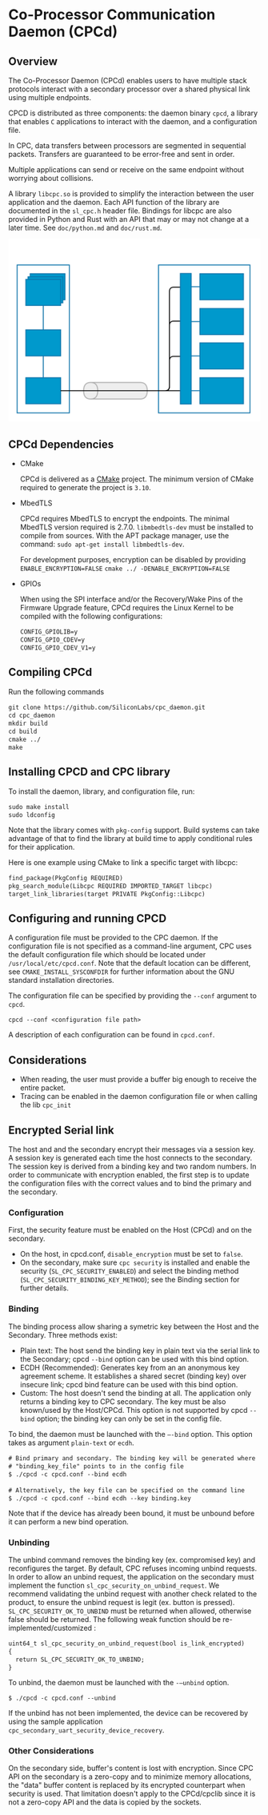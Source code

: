 # Co-Processor Communication Daemon (CPCd)
## Overview
The Co-Processor Daemon (CPCd) enables users to have multiple stack protocols
interact with a secondary processor over a shared physical link using multiple
endpoints.

CPCD is distributed as three components: the daemon binary `cpcd`, a library
that enables `C` applications to interact with the daemon, and a configuration
file.

In CPC, data transfers between processors are segmented in sequential packets.
Transfers are guaranteed to be error-free and sent in order.

Multiple applications can send or receive on the same endpoint without worrying
about collisions.

A library `libcpc.so` is provided to simplify the interaction between the user
application and the daemon. Each API function of the library are documented in
the `sl_cpc.h` header file. Bindings for libcpc are also provided in Python and
Rust with an API that may or may not change at a later time. See `doc/python.md`
and `doc/rust.md`.

![](doc/img/CPC_Diagram.svg "CPCD Diagram")

## CPCd Dependencies
- CMake

  CPCd is delivered as a [CMake](https://cmake.org) project. The minimum version
of CMake required to generate the project is `3.10`.

- MbedTLS

  CPCd requires MbedTLS to encrypt the endpoints. The minimal MbedTLS version
required is 2.7.0. `libmbedtls-dev` must be installed to compile from sources.
With the APT package manager, use the command:
`sudo apt-get install libmbedtls-dev`. 
  
  For development purposes, encryption can be disabled by providing
`ENABLE_ENCRYPTION=FALSE`
`cmake ../ -DENABLE_ENCRYPTION=FALSE`

- GPIOs

  When using the SPI interface and/or the Recovery/Wake Pins of the Firmware Upgrade feature, CPCd requires the Linux Kernel
to be compiled with the following configurations:
  ```
  CONFIG_GPIOLIB=y
  CONFIG_GPIO_CDEV=y
  CONFIG_GPIO_CDEV_V1=y
  ``` 

## Compiling CPCd

Run the following commands

```
git clone https://github.com/SiliconLabs/cpc_daemon.git
cd cpc_daemon
mkdir build
cd build
cmake ../
make
```

## Installing CPCD and CPC library
To install the daemon, library, and configuration file, run:
```
sudo make install
sudo ldconfig
```

Note that the library comes with `pkg-config` support.
Build systems can take advantage of that to find the library at
build time to apply conditional rules for their application.

Here is one example using CMake to link a specific target with libcpc:

```
find_package(PkgConfig REQUIRED)
pkg_search_module(Libcpc REQUIRED IMPORTED_TARGET libcpc)
target_link_libraries(target PRIVATE PkgConfig::Libcpc)
```

## Configuring and running CPCD
A configuration file must be provided to the CPC daemon. If the configuration
file is not specified as a command-line argument, CPC uses the default
configuration file which should be located under `/usr/local/etc/cpcd.conf`.
Note that the default location can be different, see `CMAKE_INSTALL_SYSCONFDIR`
for further information about the GNU standard installation directories.

The configuration file can be specified by providing
the `--conf` argument to `cpcd`.

```
cpcd --conf <configuration file path>
```

A description of each configuration can be found in `cpcd.conf`.

## Considerations
- When reading, the user must provide a buffer big enough to receive the
  entire packet.
- Tracing can be enabled in the daemon configuration file or when calling the
  lib `cpc_init`

## Encrypted Serial link

The host and and the secondary encrypt their messages via a session key.
A session key is generated each time the host connects to the secondary.
The session key is derived from a binding key and two random numbers.
In order to communicate with encryption enabled, the first step is to update
the configuration files with the correct values and to bind the primary
and the secondary.

### Configuration
First, the security feature must be enabled on the Host (CPCd)
and on the secondary.
- On the host, in cpcd.conf, `disable_encryption` must be set to `false`.
- On the secondary, make sure `cpc security` is installed and
  enable the security (`SL_CPC_SECURITY_ENABLED`) and select the binding method
  (`SL_CPC_SECURITY_BINDING_KEY_METHOD`); see the Binding section
  for further details.

### Binding
The binding process allow sharing a symetric key between the Host and
the Secondary. Three methods exist:
- Plain text: The host send the binding key in plain text via the serial link
  to the Secondary; cpcd `--bind` option can be used with this bind option.
- ECDH (Recommended): Generates key from an an anonymous key agreement scheme.
  It establishes a shared secret (binding key) over insecure link;
  cpcd bind feature can be used with this bind option.
- Custom: The host doesn't send the binding at all. The application only returns
  a binding key to CPC secondary. The key must be also known/used by the
  Host/CPCd. This option is not supported by cpcd `--bind` option;
  the binding key can only be set in the config file.

To bind, the daemon must be launched with the `–-bind` option. This option
takes as argument `plain-text` or `ecdh`.

```
# Bind primary and secondary. The binding key will be generated where
# "binding_key_file" points to in the config file
$ ./cpcd -c cpcd.conf --bind ecdh

# Alternatively, the key file can be specified on the command line
$ ./cpcd -c cpcd.conf --bind ecdh --key binding.key
```

Note that if the device has already been bound, it must be unbound before it
can perform a new bind operation.

### Unbinding
The unbind command removes the binding key (ex. compromised key) and
reconfigures the target. By default, CPC refuses incoming unbind requests.
In order to allow an unbind request, the application on the secondary must
implement the function `sl_cpc_security_on_unbind_request`.
We recommend validating the unbind request with another check
related to the product, to ensure the unbind
request is legit (ex. button is pressed).
`SL_CPC_SECURITY_OK_TO_UNBIND` must be returned when allowed,
otherwise false should be returned.
The following weak function should be re-implemented/customized :
```
uint64_t sl_cpc_security_on_unbind_request(bool is_link_encrypted)
{
  return SL_CPC_SECURITY_OK_TO_UNBIND;
}
```

To unbind, the daemon must be launched with the `-–unbind` option.
```
$ ./cpcd -c cpcd.conf --unbind
```

If the unbind has not been implemented, the device can be recovered by using the
sample application `cpc_secondary_uart_security_device_recovery`.

### Other Considerations
On the secondary side, buffer's content is lost with encryption. Since CPC API
on the secondary is a zero-copy and to minimize memory allocations, the "data"
buffer content is replaced by its encrypted counterpart when security is used.
That limitation doesn't apply to the CPCd/cpclib since it is not a zero-copy API
and the data is copied by the sockets.
